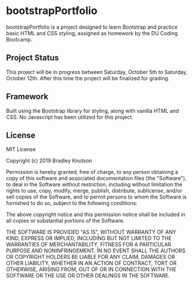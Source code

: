 # bootstrapPortfolio
bootstrapPortfolio is a project designed to learn Bootstrap and practice basic HTML and CSS styling, assigned as homework
by the DU Coding Bootcamp.

## Project Status
This project will be in progress between Saturday, October 5th to Saturday, October 12th.
After this time the project will be finalized for grading.

## Framework
Built using the Bootstrap library for styling, along with vanilla HTML and CSS.
No Javascript has been utilized for this project.

## License
MIT License

Copyright (c) 2019 Bradley Knutson

Permission is hereby granted, free of charge, to any person obtaining a copy
of this software and associated documentation files (the "Software"), to deal
in the Software without restriction, including without limitation the rights
to use, copy, modify, merge, publish, distribute, sublicense, and/or sell
copies of the Software, and to permit persons to whom the Software is
furnished to do so, subject to the following conditions:

The above copyright notice and this permission notice shall be included in all
copies or substantial portions of the Software.

THE SOFTWARE IS PROVIDED "AS IS", WITHOUT WARRANTY OF ANY KIND, EXPRESS OR
IMPLIED, INCLUDING BUT NOT LIMITED TO THE WARRANTIES OF MERCHANTABILITY,
FITNESS FOR A PARTICULAR PURPOSE AND NONINFRINGEMENT. IN NO EVENT SHALL THE
AUTHORS OR COPYRIGHT HOLDERS BE LIABLE FOR ANY CLAIM, DAMAGES OR OTHER
LIABILITY, WHETHER IN AN ACTION OF CONTRACT, TORT OR OTHERWISE, ARISING FROM,
OUT OF OR IN CONNECTION WITH THE SOFTWARE OR THE USE OR OTHER DEALINGS IN THE
SOFTWARE.